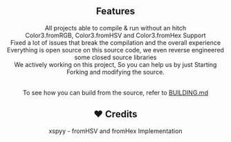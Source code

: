 <h2 align="center"> Features </h2>

<p align=center>  
All projects able to compile & run without an hitch<br>
Color3.fromRGB, Color3.fromHSV and Color3.fromHex Support<br>
Fixed a lot of issues that break the compilation and the overall experience<br>
Everything is open source on this source code, we even reverse engineered some closed source libraries<br>
We actively working on this project, So you can help us by just Starting Forking and modifying the source.<br><br>
</p> 

<div align="center" dir="/BUILDING.md"> To see how you can build from the source, refer to <a href="/BUILDING.md" ">BUILDING.md</a></div>

<h2 align="center"> ❤️ Credits </h2>

<p align=center>  
xspyy - fromHSV and fromHex Implementation
</p> 
